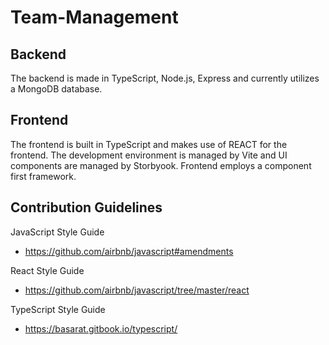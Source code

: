 # Team-Management

## Backend

The backend is made in TypeScript, Node.js, Express and currently utilizes a MongoDB database. 

## Frontend

The frontend is built in TypeScript and makes use of REACT for the frontend. The development environment is managed by Vite and UI components are managed by Storbyook. Frontend employs a component first framework.

## Contribution Guidelines

JavaScript Style Guide

- https://github.com/airbnb/javascript#amendments

React Style Guide

- https://github.com/airbnb/javascript/tree/master/react

TypeScript Style Guide

- https://basarat.gitbook.io/typescript/
